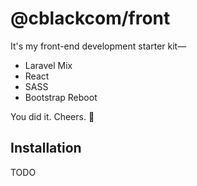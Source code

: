# @cblackcom/front

It's my front-end development starter kit—
* Laravel Mix
* React
* SASS
* Bootstrap Reboot

You did it.  Cheers.  🥃

## Installation

TODO
